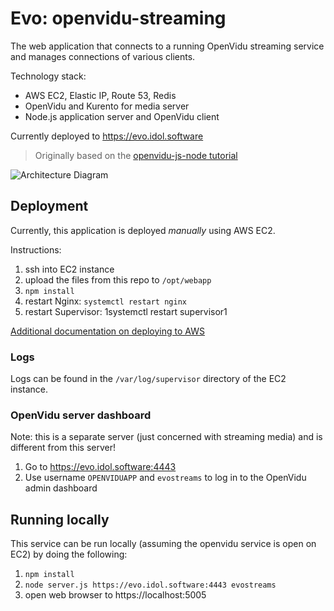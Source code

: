 # Evo: openvidu-streaming

The web application that connects to a running OpenVidu streaming service and manages connections of various clients.

Technology stack:
- AWS EC2, Elastic IP, Route 53, Redis
- OpenVidu and Kurento for media server
- Node.js application server and OpenVidu client

Currently deployed to https://evo.idol.software

> Originally based on the [openvidu-js-node tutorial](https://openvidu.io/docs/tutorials/openvidu-js-node/)

![Architecture Diagram](https://docs.google.com/uc?id=0B61cQ4sbhmWSVkNVZ2s3cmk2aHM)

## Deployment

Currently, this application is deployed *manually* using AWS EC2.

Instructions:
1. ssh into EC2 instance
1. upload the files from this repo to `/opt/webapp`
1. `npm install`
1. restart Nginx: `systemctl restart nginx`
1. restart Supervisor: 1systemctl restart supervisor1

[Additional documentation on deploying to AWS](https://openvidu.io/docs/deployment/deploying-app/)

### Logs

Logs can be found in the `/var/log/supervisor` directory of the EC2 instance.

### OpenVidu server dashboard

Note: this is a separate server (just concerned with streaming media) and is different from this server!

1. Go to https://evo.idol.software:4443
1. Use username `OPENVIDUAPP` and `evostreams` to log in to the OpenVidu admin dashboard

## Running locally

This service can be run locally (assuming the openvidu service is open on EC2) by doing the following:

1. `npm install`
1. `node server.js https://evo.idol.software:4443 evostreams`
1. open web browser to https://localhost:5005
